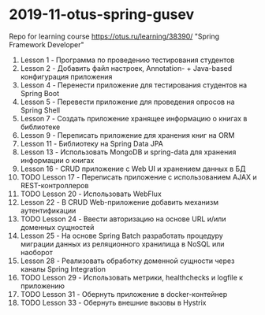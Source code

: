 # 2019-11-otus-spring-gusev
Repo for learning course https://otus.ru/learning/38390/ "Spring Framework Developer"

1.  Lesson 1  - Программа по проведению тестирования студентов
2.  Lesson 2  - Добавить файл настроек, Annotation- + Java-based конфигурация приложения
3.  Lesson 4  - Перенести приложение для тестирования студентов на Spring Boot
4.  Lesson 5  - Перевести приложение для проведения опросов на Spring Shell
5.  Lesson 7  - Создать приложение хранящее информацию о книгах в библиотеке
6.  Lesson 9  - Переписать приложение для хранения книг на ORM
7.  Lesson 11 - Библиотеку на Spring Data JPA
8.  Lesson 13 - Использовать MongoDB и spring-data для хранения информации о книгах
9.  Lesson 16 - CRUD приложение с Web UI и хранением данных в БД
10. TODO Lesson 17 - Переписать приложение с использованием AJAX и REST-контроллеров
11. TODO Lesson 20 - Использовать WebFlux
12. Lesson 22 - В CRUD Web-приложение добавить механизм аутентификации
13. TODO Lesson 24 - Ввести авторизацию на основе URL и/или доменных сущностей
14. Lesson 25 - На основе Spring Batch разработать процедуру миграции данных из реляционного хранилища в NoSQL или наоборот
15. Lesson 28 - Реализовать обработку доменной сущности через каналы Spring Integration
16. TODO Lesson 29 - Использовать метрики, healthchecks и logfile к приложению
17. TODO Lesson 31 - Обернуть приложение в docker-контейнер
18. TODO Lesson 33 - Обернуть внешние вызовы в Hystrix
